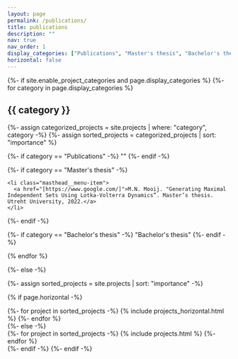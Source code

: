 ```yaml
---
layout: page
permalink: /publications/
title: publications
description: ""
nav: true
nav_order: 1
display_categories: ["Publications", "Master's thesis", "Bachelor's thesis"]
horizontal: false
---
```


<!-- pages/publications.md -->
<div class="projects">
{%- if site.enable_project_categories and page.display_categories %}
  <!-- Display categorized projects -->
  {%- for category in page.display_categories %}
  <h2 class="category">{{ category }}</h2>
  {%- assign categorized_projects = site.projects | where: "category", category -%}
  {%- assign sorted_projects = categorized_projects | sort: "importance" %}
  <!-- Generate cards for each project -->
  
  {%- if category == "Publications" -%}
    ""
  {%- endif -%}
  
  {%- if category == "Master's thesis" -%}
  
    <li class="masthead__menu-item">
      <a href="[https://www.google.com/]">M.N. Mooij. "Generating Maximal Independent Sets Using Lotka-Volterra Dynamics”. Master’s thesis. Utreht University, 2022.</a>
    </li>
  

  {%- endif -%}
  
  {%- if category == "Bachelor's thesis" -%}
    "Bachelor's thesis"
  {%- endif -%}
  
  {% endfor %}

{%- else -%}
<!-- Display projects without categories -->
  {%- assign sorted_projects = site.projects | sort: "importance" -%}
  <!-- Generate cards for each project -->
  {% if page.horizontal -%}
  <div class="container">
    <div class="row row-cols-2">
    {%- for project in sorted_projects -%}
      {% include projects_horizontal.html %}
    {%- endfor %}
    </div>
  </div>
  {%- else -%}
  <div class="grid">
    {%- for project in sorted_projects -%}
      {% include projects.html %}
    {%- endfor %}
  </div>
  {%- endif -%}
{%- endif -%}
</div>

 


